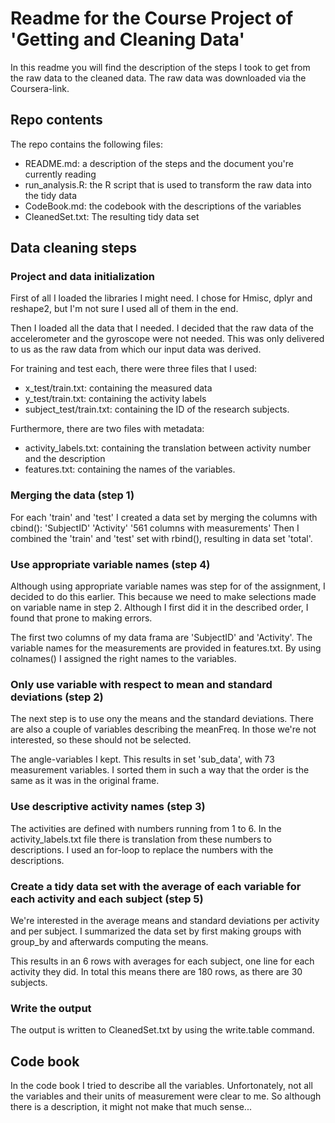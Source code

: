 # Readme for the Course Project of 'Getting and Cleaning Data'

In this readme you will find the description of the steps I took to get from the raw data to the cleaned data. The raw data was downloaded via the Coursera-link.

## Repo contents
The repo contains the following files:
- README.md: a description of the steps and the document you're currently reading
- run_analysis.R: the R script that is used to transform the raw data into the tidy data
- CodeBook.md: the codebook with the descriptions of the variables
- CleanedSet.txt: The resulting tidy data set

## Data cleaning steps

### Project and data initialization
First of all I loaded the libraries I might need. I chose for Hmisc, dplyr and reshape2, but I'm not sure I used all of them in the end.

Then I loaded all the data that I needed. I decided that the raw data of the accelerometer and the gyroscope were not needed. This was only delivered to us as the raw data from which our input data was derived.

For training and test each, there were three files that I used:
- x_test/train.txt: containing the measured data
- y_test/train.txt: containing the activity labels
- subject_test/train.txt: containing the ID of the research subjects.

Furthermore, there are two files with metadata:
- activity_labels.txt: containing the translation between activity number and the description
- features.txt: containing the names of the variables.

### Merging the data (step 1)
For each 'train' and 'test' I created a data set by merging the columns with cbind():
'SubjectID'      'Activity'      '561 columns with measurements'
Then I combined the 'train' and 'test' set with rbind(), resulting in data set 'total'.

### Use appropriate variable names (step 4)
Although using appropriate variable names was step for of the assignment, I decided to do this earlier. This because we need to make selections made on variable name in step 2. Although I first did it in the described order, I found that prone to making errors.

The first two columns of my data frama are 'SubjectID' and 'Activity'.  The variable names for the measurements are provided in features.txt. By using colnames() I assigned the right names to the variables.

### Only use variable with respect to mean and standard deviations (step 2)
The next step is to use ony the means and the standard deviations. There are also a couple of variables describing the meanFreq. In those we're not interested, so these should not be selected.

The angle-variables I kept. This results in set 'sub_data', with 73 measurement variables. I sorted them in such a way that the order is the same as it was in the original frame.

### Use descriptive activity names (step 3)
The activities are defined with numbers running from 1 to 6. In the activity_labels.txt file there is translation from these numbers to descriptions. I used an for-loop to replace the numbers with the descriptions.

### Create a tidy data set with the average of each variable for each activity and each subject (step 5)
We're interested in the average means and standard deviations per activity and per subject. I summarized the data set by first making groups with group_by and afterwards computing the means.

This results in an 6 rows with averages for each subject, one line for each activity they did. In total this means there are 180 rows, as there are 30 subjects.

### Write the output
The output is written to CleanedSet.txt by using the write.table command.

## Code book
In the code book I tried to describe all the variables. Unfortonately, not all the variables and their units of measurement were clear to me. So although there is a description, it might not make that much sense...